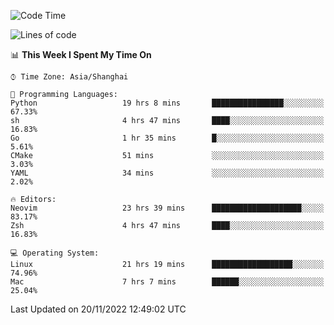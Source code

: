 <!--START_SECTION:waka-->
![Code Time](http://img.shields.io/badge/Code%20Time-1%2C003%20hrs%2040%20mins-blue)

![Lines of code](https://img.shields.io/badge/From%20Hello%20World%20I%27ve%20Written-24%20Thousand%20lines%20of%20code-blue)

📊 **This Week I Spent My Time On** 

```text
⌚︎ Time Zone: Asia/Shanghai

💬 Programming Languages: 
Python                   19 hrs 8 mins       ████████████████░░░░░░░░░   67.33% 
sh                       4 hrs 47 mins       ████░░░░░░░░░░░░░░░░░░░░░   16.83% 
Go                       1 hr 35 mins        █░░░░░░░░░░░░░░░░░░░░░░░░   5.61% 
CMake                    51 mins             ░░░░░░░░░░░░░░░░░░░░░░░░░   3.03% 
YAML                     34 mins             ░░░░░░░░░░░░░░░░░░░░░░░░░   2.02%

🔥 Editors: 
Neovim                   23 hrs 39 mins      ████████████████████░░░░░   83.17% 
Zsh                      4 hrs 47 mins       ████░░░░░░░░░░░░░░░░░░░░░   16.83%

💻 Operating System: 
Linux                    21 hrs 19 mins      ██████████████████░░░░░░░   74.96% 
Mac                      7 hrs 7 mins        ██████░░░░░░░░░░░░░░░░░░░   25.04%

```


 Last Updated on 20/11/2022 12:49:02 UTC
<!--END_SECTION:waka-->
